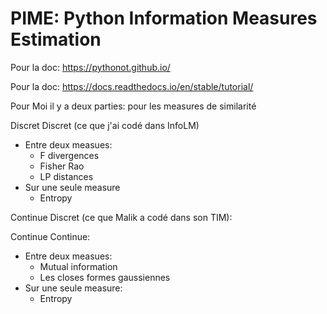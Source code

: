 # PIME: Python Information Measures Estimation

Pour la doc: https://pythonot.github.io/


Pour la doc: https://docs.readthedocs.io/en/stable/tutorial/


Pour Moi il y a deux parties: pour les measures de similarité


Discret Discret (ce que j'ai codé dans InfoLM)
 - Entre deux measues:
    - F divergences
    - Fisher Rao
    - LP distances
 - Sur une seule measure
    - Entropy

Continue Discret (ce que Malik a codé dans son TIM):


Continue Continue:
  - Entre deux measues:
    -  Mutual information
    -  Les closes formes gaussiennes
  - Sur une seule measure:
    - Entropy  
